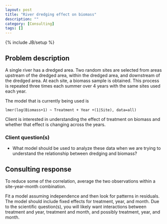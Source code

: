 ```yaml
---
layout: post
title: "River dredging effect on biomass"
description: ""
category: [Consulting]
tags: []
---
```

{% include JB/setup %}

## Problem description

A single river has a dredged area. Two random sites are selected from areas
upstream of the dredged area, within the dredged area, and downstream of the 
dredged area.
At each site, a biomass sample is obtained.
This process is repeated three times each summer over 4 years with the same 
sites used each year. 

The model that is currently being used is 

`lmer(log(Biomass+1) ~ Treatment + Year +(1|Site), data=all)`

Client is interested in understanding the effect of treatment on biomass and
whether that effect is changing across the years.

### Client question(s)

- What model should be used to analyze these data when we are trying to 
understand the relationship between dredging and biomass?


## Consulting response

To reduce some of the correlation, average the two observations within a 
site-year-month combination.

Fit a model assuming independence and then look for patterns in residuals. 
The model should include fixed effects for treatment, year, and month. 
Due to the scientific question(s), 
you will likely want interactions between treatment and year, 
treatment and month, and possibly treatment, year, and month.




